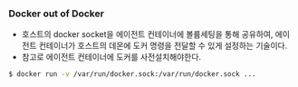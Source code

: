 ### Docker out of Docker

- 호스트의 docker socket을 에이전트 컨테이너에 볼륨세팅을 통해 공유하여, 에이전트 컨테이너가 호스트의 데몬에 도커 명령을 전달할 수 있게 설정하는 기술이다.
- 참고로 에이전트 컨테이너에 도커를 사전설치해야한다.

```bash
$ docker run -v /var/run/docker.sock:/var/run/docker.sock ...
```
